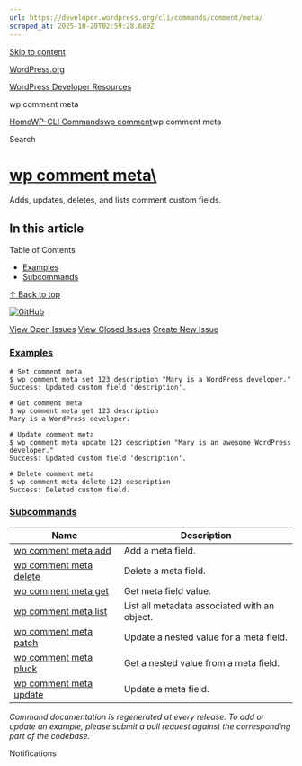 ```yaml
---
url: https://developer.wordpress.org/cli/commands/comment/meta/
scraped_at: 2025-10-20T02:59:28.680Z
---
```


[Skip to content](https://developer.wordpress.org/cli/commands/comment/meta/#wp--skip-link--target)

[WordPress.org](https://wordpress.org/)

[WordPress Developer Resources](https://developer.wordpress.org/)

wp comment meta


[Home](https://developer.wordpress.org/)[WP-CLI Commands](https://developer.wordpress.org/cli/commands/)[wp comment](https://developer.wordpress.org/cli/commands/comment/)wp comment meta

Search

# [wp comment meta\  <command>](https://developer.wordpress.org/cli/commands/comment/meta/)

Adds, updates, deletes, and lists comment custom fields.

## In this article

Table of Contents

- [Examples](https://developer.wordpress.org/cli/commands/comment/meta/#examples)
- [Subcommands](https://developer.wordpress.org/cli/commands/comment/meta/#subcommands)

[↑ Back to top](https://developer.wordpress.org/cli/commands/comment/meta/#wp--skip-link--target)

[![GitHub](https://make.wordpress.org/cli/wp-content/plugins/wporg-cli/assets/images/github-mark.svg)](https://github.com/wp-cli/entity-command)

[View Open Issues](https://github.com/login?return_to=%2Fissues%3Fq%3Dlabel%3Acommand%3Acomment-meta+sort%3Aupdated-desc+org%3Awp-cli+is%3Aopen) [View Closed Issues](https://github.com/login?return_to=%2Fissues%3Fq%3Dlabel%3Acommand%3Acomment-meta+sort%3Aupdated-desc+org%3Awp-cli+is%3Aclosed) [Create New Issue](https://github.com/wp-cli/entity-command/issues/new)

### [Examples](https://developer.wordpress.org/cli/commands/comment/meta/\#examples)

```
# Set comment meta
$ wp comment meta set 123 description "Mary is a WordPress developer."
Success: Updated custom field 'description'.

# Get comment meta
$ wp comment meta get 123 description
Mary is a WordPress developer.

# Update comment meta
$ wp comment meta update 123 description "Mary is an awesome WordPress developer."
Success: Updated custom field 'description'.

# Delete comment meta
$ wp comment meta delete 123 description
Success: Deleted custom field.

```

### [Subcommands](https://developer.wordpress.org/cli/commands/comment/meta/\#subcommands)

| Name | Description |
| --- | --- |
| [wp comment meta add](https://developer.wordpress.org/cli/commands/comment/meta/add/) | Add a meta field. |
| [wp comment meta delete](https://developer.wordpress.org/cli/commands/comment/meta/delete/) | Delete a meta field. |
| [wp comment meta get](https://developer.wordpress.org/cli/commands/comment/meta/get/) | Get meta field value. |
| [wp comment meta list](https://developer.wordpress.org/cli/commands/comment/meta/list/) | List all metadata associated with an object. |
| [wp comment meta patch](https://developer.wordpress.org/cli/commands/comment/meta/patch/) | Update a nested value for a meta field. |
| [wp comment meta pluck](https://developer.wordpress.org/cli/commands/comment/meta/pluck/) | Get a nested value from a meta field. |
| [wp comment meta update](https://developer.wordpress.org/cli/commands/comment/meta/update/) | Update a meta field. |

_Command documentation is regenerated at every release. To add or update an example, please submit a pull request against the corresponding part of the codebase._

Notifications